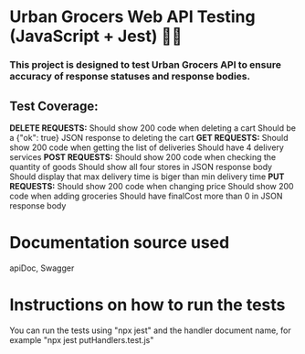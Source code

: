 # Urban Grocers Web API Testing (JavaScript + Jest) 🛒🥑

### This project is designed to test Urban Grocers API to ensure accuracy of response statuses and response bodies. 

## Test Coverage:
<b> DELETE REQUESTS:</b>
Should show 200 code when deleting a cart
Should be a {"ok": true} JSON response to deleting the cart
<b> GET REQUESTS:</b>
Should show 200 code when getting the list of deliveries
Should have 4 delivery services
<b> POST REQUESTS:</b>
Should show 200 code when checking the quantity of goods
Should show all four stores in JSON response body
Should display that max delivery time is biger than min delivery time
<b> PUT REQUESTS:</b>
Should show 200 code when changing price
Should show 200 code when adding groceries
Should have finalCost more than 0 in JSON response body

# Documentation source used
apiDoc, Swagger

# Instructions on how to run the tests
You can run the tests using "npx jest" and the handler document name, for example "npx jest putHandlers.test.js"
